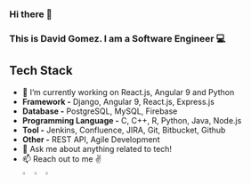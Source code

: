 <!--
**davidgomez04/davidgomez04** is a ✨ _special_ ✨ repository because its `README.md` (this file) appears on your GitHub profile.

Here are some ideas to get you started:

- 🔭 I’m currently working on ...
- 🌱 I’m currently learning ...
- 👯 I’m looking to collaborate on ...
- 🤔 I’m looking for help with ...
- 💬 Ask me about ...
- 📫 How to reach me: ...
- 😄 Pronouns: ...
- ⚡ Fun fact: ...
-->
### Hi there 👋
### This is David Gomez. I am a Software Engineer :computer: 

## Tech Stack
- 🌱 I’m currently working on React.js, Angular 9 and Python
- **Framework -** Django, Angular 9, React.js, Express.js 
- **Database -** PostgreSQL, MySQL, Firebase
- **Programming Language -** C, C++, R, Python, Java, Node.js
- **Tool -** Jenkins, Confluence, JIRA, Git, Bitbucket, Github
- **Other -** REST API, Agile Development
- 💬 Ask me about anything related to tech!
- 📫 Reach out to me :v: <br>
[<img src="https://img.icons8.com/color/48/000000/linkedin.png" width="3.5%"/>](https://www.linkedin.com/in/davidgomez-/)
[<img src="https://img.icons8.com/color/48/000000/instagram.png" width="3.5%"/>](https://www.instagram.com/davgomez__/)
[<img src="https://img.icons8.com/color/48/000000/github.png" width="3.5%"/>](https://github.com/davidgomez04)

<!--img src="https://github-readme-stats.vercel.app/api?username=davidgomez04&count_private=true&show_icons=true&title_color=FF5733&icon_color=FFBB33&text_color=C0C0C0&bg_color=26466D&include_all_commits=true&hide_rank=true" width="90%" height="60%"/>
<img src="https://github-readme-stats.vercel.app/api/top-langs/?username=davidgomez04&langs_count=16&theme=highcontrast" width="40%" height="100%"/>

### For More Information about me, Visit [Here] :smile: <!--need to include link to website -->
